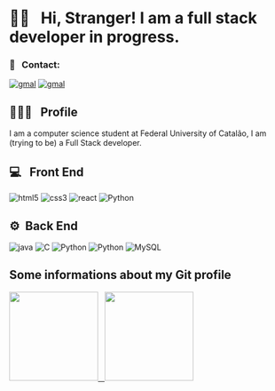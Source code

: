   <h1>👋🏽  &nbsp; Hi, Stranger! I am a full stack developer in progress.</h1>
  
  <h3>📱 &nbsp; Contact: </h3>
  
  <a href = "mailto: vtormnoel@gmail.com" target="_blank"> <img src="https://img.shields.io/badge/-Gmail-c14438?style=flat-square&logo=Gmail&logoColor=white" alt="gmal"></a> 
  <a href = "https://www.linkedin.com/in/vitormnoel/" target="_blank"> <img src="https://img.shields.io/badge/-Linkedin-064878?style=flat-square&logo=linkedin&logoColor=white" alt="gmal"></a>
  
  <h2>👨🏻‍💻 &nbsp; Profile</h2>
  <p>I am a computer science student at Federal University of Catalão, I am (trying to be) a Full Stack developer. </p>
  
  <h2>💻 &nbsp; Front End</h3>  
  <div style="flex:grid;">
    <img src="https://img.shields.io/badge/-HTML-333333?style=flat-square&logo=HTML5&logoColor=white" alt="html5">
    <img src="https://img.shields.io/badge/-CSS-333333?style=flat-square&logo=CSS3&logoColor=white" alt="css3">
    <img src="https://img.shields.io/badge/-React%20Native-333333?style=flat-square&logo=react&logoColor=white" alt="react">
    <img src="https://img.shields.io/badge/-Flutter-333333?style=flat-square&logo=flutter&logoColor=white" alt="Python">
  </div>
  
   <h2>⚙️&nbsp; Back End</h3>  
   <div style="flex: grid">
    <img src="https://img.shields.io/badge/-Java-333333?style=flat-square&logo=java&logoColor=white" alt="java">
    <img src="https://img.shields.io/badge/-C-333333?style=flat-square&logo=c&logoColor=white" alt="C">
    <img src="https://img.shields.io/badge/-Python-333333?style=flat-square&logo=python&logoColor=white" alt="Python">
    <img src="https://img.shields.io/badge/-Dart-333333?style=flat-square&logo=dart&logoColor=white" alt="Python">
    <img src="https://img.shields.io/badge/-MySQL-333333?style=flat-square&logo=mysql&logoColor=white" alt="MySQL">
   </div>
   
  <h2>Some informations about my Git profile</h2>
  <a href="https://github.com/vitormnoel">
  <div style="display: grid, grid-template-column: repeat(2, 1fr" >
  <img height="160em" src="https://github-readme-stats-eight-theta.vercel.app/api?username=vitormnoel&show_icons=true&theme=tokyonight&include_all_commits=true&count_private=true"/>
    &nbsp
  <img height="160em" src="https://github-readme-stats-eight-theta.vercel.app/api/top-langs/?username=vitormnoel&layout=compact&langs_count=8&theme=tokyonight"/>
  </div>
  </a>
  </br>
